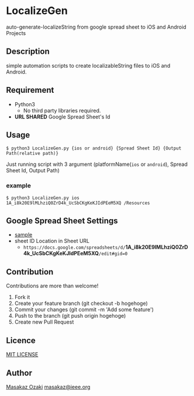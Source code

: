 LocalizeGen
====

auto-generate-localizeString from google spread sheet to iOS and Android Projects


## Description
simple automation scripts to create localizableString files to iOS and Android.

## Requirement
- Python3
  - No third party libraries required.
- **URL SHARED** Google Spread Sheet's Id
  
## Usage
```
$ python3 LocalizeGen.py {ios or android} {Spread Sheet Id} {Output Path(relative path)}
```
Just running script with 3 argument (platformName(`ios` or `android`), Spread Sheet Id, Output Path)

### example
```
$ python3 LocalizeGen.py ios 1A_i8k20E9lMLhziQ0ZrD4k_UcSbCKgKeKJIdPEeM5XQ /Resources
```
## Google Spread Sheet Settings
- [sample](https://docs.google.com/spreadsheets/d/1A_i8k20E9lMLhziQ0ZrD4k_UcSbCKgKeKJIdPEeM5XQ/edit#gid=0)
- sheet ID Location in Sheet URL
  - `https://docs.google.com/spreadsheets/d/`**1A_i8k20E9lMLhziQ0ZrD4k_UcSbCKgKeKJIdPEeM5XQ**`/edit#gid=0` 

## Contribution
Contributions are more than welcome!

1. Fork it
2. Create your feature branch (git checkout -b hogehoge)
3. Commit your changes (git commit -m 'Add some feature')
4. Push to the branch (git push origin hogehoge)
5. Create new Pull Request

## Licence

[MIT LICENSE](https://github.com/MasakazOzaki/LocalizeGen/blob/master/LICENSE)

## Author

[Masakaz Ozaki](https://github.com/MasakazOzaki) masakaz@ieee.org
